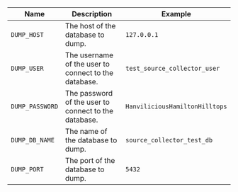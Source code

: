 
| Name            | Description                                                                                                                                                                                                                                                       | Example                        |
|-----------------|-------------------------------------------------------------------------------------|--------------------------------|
| `DUMP_HOST`     | The host of the database to dump.  | `127.0.0.1`                    |
| `DUMP_USER`     | The username of the user to connect to the database. | `test_source_collector_user`   |
| `DUMP_PASSWORD` | The password of the user to connect to the database. | `HanviliciousHamiltonHilltops` |
| `DUMP_DB_NAME`  | The name of the database to dump. | `source_collector_test_db`     |
| `DUMP_PORT`     | The port of the database to dump.  | `5432`                         |